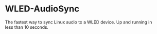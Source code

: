 # WLED-AudioSync
The fastest way to sync Linux audio to a WLED device. Up and running in less than 10 seconds.
